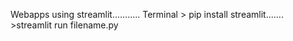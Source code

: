 Webapps using streamlit...........
Terminal > pip install streamlit.......
         >streamlit run filename.py
